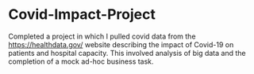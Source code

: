# Covid-Impact-Project
Completed a project in which I pulled covid data from the https://healthdata.gov/ website describing the impact of Covid-19 on patients and hospital capacity. This involved analysis of big data and the completion of a mock ad-hoc business task.
